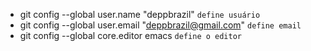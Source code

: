 * git config --global user.name "deppbrazil" `define usuário`
* git config --global user.email "deppbrazil@gmail.com" `define email`
* git config --global core.editor emacs `define o editor`